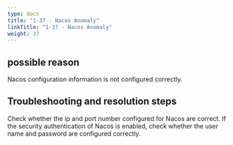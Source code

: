 ```yaml
---
type: docs
title: "1-37 - Nacos Anomaly"
linkTitle: "1-37 - Nacos Anomaly"
weight: 37
---
```


## possible reason

Nacos configuration information is not configured correctly.

## Troubleshooting and resolution steps

Check whether the ip and port number configured for Nacos are correct. If the security authentication of Nacos is enabled, check whether the user name and password are configured correctly.

<p style="margin-top: 3rem;"> </p>